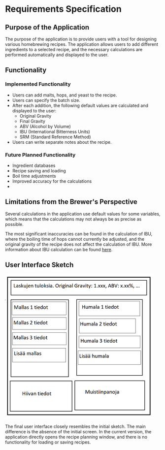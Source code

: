 # Requirements Specification

## Purpose of the Application

The purpose of the application is to provide users with a tool for designing various homebrewing recipes. The application allows users to add different ingredients to a selected recipe, and the necessary calculations are performed automatically and displayed to the user.

## Functionality

### Implemented Functionality

- Users can add malts, hops, and yeast to the recipe.
- Users can specify the batch size.
- After each addition, the following default values are calculated and displayed to the user:
  - Original Gravity
  - Final Gravity
  - ABV (Alcohol by Volume)
  - IBU (International Bitterness Units)
  - SRM (Standard Reference Method)
- Users can write separate notes about the recipe.

### Future Planned Functionality

- Ingredient databases
- Recipe saving and loading
- Boil time adjustments
- Improved accuracy for the calculations
- 

## Limitations from the Brewer's Perspective

Several calculations in the application use default values for some variables, which means that the calculations may not always be as precise as possible.

The most significant inaccuracies can be found in the calculation of IBU, where the boiling time of hops cannot currently be adjusted, and the original gravity of the recipe does not affect the calculation of IBU. More information about IBU calculation can be found [here](http://www.highwoodsbrewing.com/ibu.php).

## User Interface Sketch

![User Interface Sketch](./images/kayttoliittyma-hahmotelma.png)

The final user interface closely resembles the initial sketch. The main difference is the absence of the initial screen. In the current version, the application directly opens the recipe planning window, and there is no functionality for loading or saving recipes.